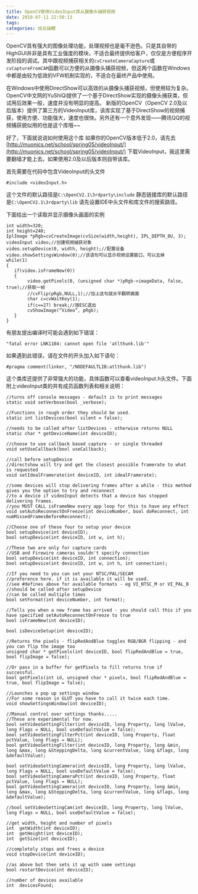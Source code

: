 ```yaml
---
title: OpenCV使用VideoInput库从摄像头捕获视频
date: 2010-07-11 22:50:13
tags:
categories: 绘云描鲤
---
```


OpenCV具有强大的图像处理功能，处理视频也是毫不逊色。只是其自带的HighGUI并非是具有工业强度的模块，不适合最终提供给客户，仅仅是方便程序开发阶段的调试。其中跟视频捕获相关的`cvCreateCameraCapture`或`cvCaptureFromCAM`函数可以方便的从摄像头捕获视频，但这两个函数在Windows中都是由较为低效的VFW机制实现的，不适合在最终产品中使用。

在Windows中使用DirectShow可以高效的从摄像头捕获视频，但使用较为复杂。OpenCV中文网的YuShiQi提供了一个基于DirectShow实现的摄像头捕获类，但试用后效果一般，速度并没有明显的提高。
新版的OpenCV（OpenCV 2.0及以后版本）提供了第三方的VideoInput库，该库实现了基于DirectShow的视频捕获，使用方便、功能强大，速度也很快。另外还有一个意外发现——腾讯QQ的视频捕获貌似用的也是这个库哦~~

<!--more-->

好了，下面就说说如何使用这个库
如果你的OpenCV版本低于2.0，请先去[http://muonics.net/school/spring05/videoInput/](http://muonics.net/school/spring05/videoInput/)
下载VideoInput，我这里需要翻墙才能上去。如果使用2.0及以后版本则自带该库。

首先需要在代码中包含VideoInput的头文件

```
#include <videoInput.h>
```

这个文件的默认路径是`C:\OpenCV2.1\3rdparty\include`
静态链接库的默认路径是`C:\OpenCV2.1\3rdparty\lib`
请先设置IDE中头文件和库文件的搜索路径。
 
下面给出一个读取并显示摄像头画面的实例

```
int width=320;
int height=240;
IplImage *pRgb=cvCreateImage(cvSize(width,height), IPL_DEPTH_8U, 3);
videoInput video;//创建视频捕获对象
video.setupDevice(0, width, height);//配置设备
video.showSettingsWindow(0);//该语句可以显示视频设置窗口，可以去掉
while(1)
{
   if(video.isFrameNew(0))
   {
        video.getPixels(0, (unsigned char *)pRgb->imageData, false, true);//获取一帧
        //cvFlip(pRgb,NULL,1);//加上这句就水平翻转画面
        char c=cvWaitKey(1);
        if(c==27) break;//按ESC退出
        cvShowImage(“Video”, pRgb);
   }
}
```
 
有朋友提出编译时可能会遇到如下错误：

```
"fatal error LNK1104: cannot open file 'atlthunk.lib'"
```

如果遇到此错误，请在文件的开头加入如下语句：

```
#pragma comment(linker, "/NODEFAULTLIB:atlthunk.lib")
```

这个类库还提供了非常强大的功能，具体函数可以查看videoInput.h头文件。下面附上videoInput类的共有成员函数列表和相关说明：

```
//turns off console messages - default is to print messages
static void setVerbose(bool _verbose);
 
//Functions in rough order they should be used.
static int listDevices(bool silent = false);
 
//needs to be called after listDevices - otherwise returns NULL
static char * getDeviceName(int deviceID);
 
//choose to use callback based capture - or single threaded
void setUseCallback(bool useCallback);
 
//call before setupDevice
//directshow will try and get the closest possible framerate to what is requested
void setIdealFramerate(int deviceID, int idealFramerate);
 
//some devices will stop delivering frames after a while - this method gives you the option to try and reconnect
//to a device if videoInput detects that a device has stopped delivering frames.
//you MUST CALL isFrameNew every app loop for this to have any effect
void setAutoReconnectOnFreeze(int deviceNumber, bool doReconnect, int numMissedFramesBeforeReconnect);
 
//Choose one of these four to setup your device
bool setupDevice(int deviceID);
bool setupDevice(int deviceID, int w, int h);
 
//These two are only for capture cards
//USB and Firewire cameras souldn't specify connection
bool setupDevice(int deviceID, int connection);
bool setupDevice(int deviceID, int w, int h, int connection);
 
//If you need to you can set your NTSC/PAL/SECAM
//preference here. if it is available it will be used.
//see #defines above for available formats - eg VI_NTSC_M or VI_PAL_B
//should be called after setupDevice
//can be called multiple times
bool setFormat(int deviceNumber, int format);
 
//Tells you when a new frame has arrived - you should call this if you have specified setAutoReconnectOnFreeze to true
bool isFrameNew(int deviceID);
 
bool isDeviceSetup(int deviceID);
   
//Returns the pixels - flipRedAndBlue toggles RGB/BGR flipping - and you can flip the image too
unsigned char * getPixels(int deviceID, bool flipRedAndBlue = true, bool flipImage = false);
 
//Or pass in a buffer for getPixels to fill returns true if successful.
bool getPixels(int id, unsigned char * pixels, bool flipRedAndBlue = true, bool flipImage = false);
 
//Launches a pop up settings window
//For some reason in GLUT you have to call it twice each time.
void showSettingsWindow(int deviceID);
 
//Manual control over settings thanks.....
//These are experimental for now.
bool setVideoSettingFilter(int deviceID, long Property, long lValue, long Flags = NULL, bool useDefaultValue = false);
bool setVideoSettingFilterPct(int deviceID, long Property, float pctValue, long Flags = NULL);
bool getVideoSettingFilter(int deviceID, long Property, long &min, long &max, long &SteppingDelta, long &currentValue, long &flags, long &defaultValue);
 
bool setVideoSettingCamera(int deviceID, long Property, long lValue, long Flags = NULL, bool useDefaultValue = false);
bool setVideoSettingCameraPct(int deviceID, long Property, float pctValue, long Flags = NULL);
bool getVideoSettingCamera(int deviceID, long Property, long &min, long &max, long &SteppingDelta, long &currentValue, long &flags, long &defaultValue);
 
//bool setVideoSettingCam(int deviceID, long Property, long lValue, long Flags = NULL, bool useDefaultValue = false);
 
//get width, height and number of pixels
int  getWidth(int deviceID);
int  getHeight(int deviceID);
int  getSize(int deviceID);
 
//completely stops and frees a device
void stopDevice(int deviceID);
 
//as above but then sets it up with same settings
bool restartDevice(int deviceID);
 
//number of devices available
int  devicesFound;
```
